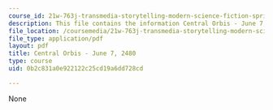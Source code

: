 ```yaml
---
course_id: 21w-763j-transmedia-storytelling-modern-science-fiction-spring-2014
description: This file contains the information Central Orbis - June 7, 2480.
file_location: /coursemedia/21w-763j-transmedia-storytelling-modern-science-fiction-spring-2014/0b2c831a0e922122c25cd19a6dd728cd_MIT21W_763JS14_6-07-2480.pdf
file_type: application/pdf
layout: pdf
title: Central Orbis - June 7, 2480
type: course
uid: 0b2c831a0e922122c25cd19a6dd728cd

---
```

None